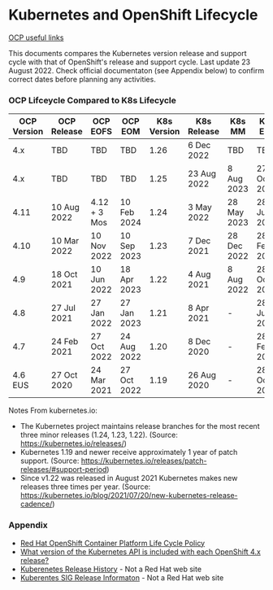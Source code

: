 # Kubernetes and OpenShift Lifecycle

[OCP useful links](https://github.com/pslucas0212/OCP-Useful-Links)  

This documents compares the Kubernetes version release and support cycle with that of OpenShift's release and support cycle.  Last update 23 August 2022.  Check official documentaton (see Appendix below) to confirm correct dates before planning any activities.

### OCP Lifceycle Compared to K8s Lifecycle


OCP Version | OCP Release | OCP EOFS | OCP EOM | K8s Version | K8s Release | K8s MM | K8s EOL
------------|-------------|----------|---------|-------------|-------------|--------|--------
4.x | TBD | TBD | TBD |  1.26 | 6 Dec 2022 | TBD | TBD
4.x | TBD | TBD | TBD |  1.25 | 23 Aug 2022 | 8 Aug 2023 | 27 Oct 2023
4.11 | 10 Aug 2022 | 4.12 + 3 Mos |10 Feb 2024 | 1.24 | 3 May 2022 | 28 May 2023 | 28 Jul 2023
4.10 |10 Mar 2022| 10 Nov 2022 | 10 Sep 2023 | 1.23 | 7 Dec 2021 | 28 Dec 2022 | 28 Feb 2023
4.9 | 18 Oct 2021 | 10 Jun 2022 |18 Apr 2023| 1.22 | 4 Aug 2021 | 8 Aug 2022 | 28 Oct 2022
4.8 | 27 Jul 2021 | 27 Jan 2022 | 27 Jan 2023 | 1.21 | 8 Apr 2021 | - | 28 Jun 2022
4.7 | 24 Feb 2021| 27 Oct 2022 | 24 Aug 2022 | 1.20 | 8 Dec 2020 | - |28 Feb 2022
4.6 EUS | 27 Oct 2020 | 24 Mar 2021 | 27 Oct 2022 | 1.19 | 26 Aug 2020 | - |28 Oct 2021

Notes From kubernetes.io:
- The Kubernetes project maintains release branches for the most recent three minor releases (1.24, 1.23, 1.22). (Source: https://kubernetes.io/releases/)
- Kubernetes 1.19 and newer receive approximately 1 year of patch support. (Source: https://kubernetes.io/releases/patch-releases/#support-period)
- Since v1.22 was released in August 2021 Kubernetes makes new releases three times per year. (Source: https://kubernetes.io/blog/2021/07/20/new-kubernetes-release-cadence/)

### Appendix
- [Red Hat OpenShift Container Platform Life Cycle Policy](https://access.redhat.com/support/policy/updates/openshift)
- [What version of the Kubernetes API is included with each OpenShift 4.x release?](https://access.redhat.com/solutions/4870701)
- [Kuberenetes Release History](https://kubernetes.io/releases/#release-history) - Not a Red Hat web site
- [Kuberentes SIG Release Informaton](https://github.com/kubernetes/sig-release/tree/master/releases) - Not a Red Hat web site

